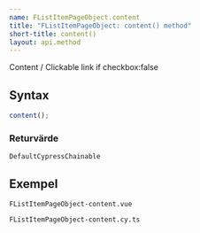 ```yaml
---
name: FListItemPageObject.content
title: "FListItemPageObject: content() method"
short-title: content()
layout: api.method
---
```


Content / Clickable link if checkbox:false

## Syntax

```ts nocompile nolint
content();
```

### Returvärde

`DefaultCypressChainable`

## Exempel

```import static
FListItemPageObject-content.vue
```

```import
FListItemPageObject-content.cy.ts
```
